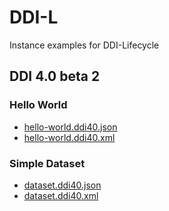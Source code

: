 # DDI-L

Instance examples for DDI-Lifecycle

## DDI 4.0 beta 2

### Hello World
* [hello-world.ddi40.json](./instances/ddi-l/ddi4.0-beta2/hello-world.ddi40.json)
* [hello-world.ddi40.xml](./instances/ddi-l/ddi4.0-beta2/hello-world.ddi40.xml)

### Simple Dataset
* [dataset.ddi40.json](./instances/ddi-l/ddi4.0-beta2/dataset.ddi40.json)
* [dataset.ddi40.xml](./instances/ddi-l/ddi4.0-beta2/dataset.ddi40.xml)

